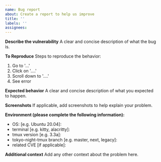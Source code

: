 ```yaml
---
name: Bug report
about: Create a report to help us improve
title: ''
labels: ''
assignees:
---
```


**Describe the vulnerability**
A clear and concise description of what the bug is.

**To Reproduce**
Steps to reproduce the behavior:
1. Go to '...'
2. Click on '....'
3. Scroll down to '....'
4. See error

**Expected behavior**
A clear and concise description of what you expected to happen.

**Screenshots**
If applicable, add screenshots to help explain your problem.

**Environment (please complete the following information):**
- OS: [e.g. Ubuntu 20.04]: 
- terminal [e.g. kitty, alacritty]: 
- tmux version [e.g. 3.3a]: 
- tokyo-night-tmux branch [e.g. master, next, legacy]: 
- related CVE [if applicable]: 

**Additional context**
Add any other context about the problem here.
